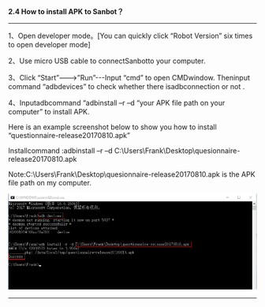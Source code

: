 **2.4 How to install APK to Sanbot？**

---

1、Open developer mode。\[You can quickly click “Robot Version” six times to open developer mode\]

2、Use micro USB cable to connectSanbotto your computer.

3、Click “Start”---&gt;”Run”---Input “cmd” to open CMDwindow. Theninput command “adbdevices” to check whether there isadbconnection or not .

4、Inputadbcommand “adbinstall –r –d “your APK file path on your computer” to install APK.



Here is an example screenshot below to show you how to install “questionnaire-release20170810.apk”

Installcommand :adbinstall –r –d C:\Users\Frank\Desktop\quesionnaire-release20170810.apk



Note:C:\Users\Frank\Desktop\quesionnaire-release20170810.apk is the APK file path on my computer.

![](/assets/apk-install.png)



----




